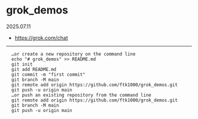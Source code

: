 # grok_demos

2025.07.11

* https://grok.com/chat



-------

      …or create a new repository on the command line
      echo "# grok_demos" >> README.md
      git init
      git add README.md
      git commit -m "first commit"
      git branch -M main
      git remote add origin https://github.com/ftk1000/grok_demos.git
      git push -u origin main
      …or push an existing repository from the command line
      git remote add origin https://github.com/ftk1000/grok_demos.git
      git branch -M main
      git push -u origin main
